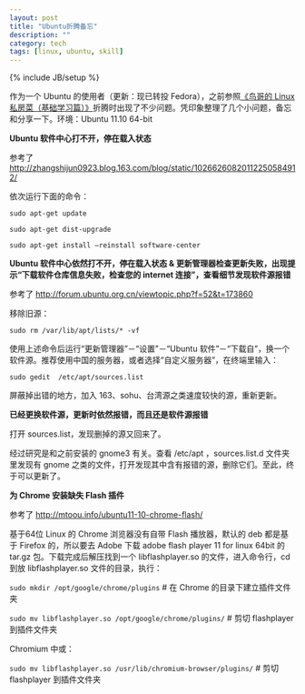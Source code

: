 ```yaml
---
layout: post
title: "Ubuntu折腾备忘"
description: ""
category: tech
tags: [linux, ubuntu, skill]
---
```

{% include JB/setup %}

作为一个 Ubuntu 的使用者（更新：现已转投 Fedora），之前参照[《鸟哥的 Linux 私房菜（基础学习篇）》](http://linux.vbird.org/linux_basic/ "在线版地址")折腾时出现了不少问题。凭印象整理了几个小问题，备忘和分享一下。环境：Ubuntu 11.10 64-bit

**Ubuntu 软件中心打不开，停在载入状态**

参考了 <http://zhangshijun0923.blog.163.com/blog/static/10266260820112250584912/>

依次运行下面的命令：

`sudo apt-get update`

`sudo apt-get dist-upgrade`

`sudo apt-get install –reinstall software-center`

**Ubuntu 软件中心依然打不开，停在载入状态 & 更新管理器检查更新失败，出现提示“下载软件仓库信息失败，检查您的 internet 连接”，查看细节发现软件源报错**

参考了 <http://forum.ubuntu.org.cn/viewtopic.php?f=52&t=173860>

移除旧源：

`sudo rm /var/lib/apt/lists/* -vf`

使用上述命令后运行“更新管理器”－“设置”－“Ubuntu 软件”－“下载自”，换一个软件源。推荐使用中国的服务器，或者选择“自定义服务器”，在终端里输入：

`sudo gedit  /etc/apt/sources.list`

屏蔽掉出错的地方，加入 163、sohu、台湾源之类速度较快的源，重新更新。 

**已经更换软件源，更新时依然报错，而且还是软件源报错**

打开 sources.list，发现删掉的源又回来了。

经过研究是和之前安装的 gnome3 有关。查看 /etc/apt ，sources.list.d 文件夹里发现有 gnome 之类的文件，打开发现其中含有报错的源，删除它们。至此，终于可以更新了。

**为 Chrome 安装缺失 Flash 插件**

参考了 <http://mtoou.info/ubuntu11-10-chrome-flash/>

基于64位 Linux 的 Chrome 浏览器没有自带 Flash 播放器，默认的 deb 都是基于 Firefox 的，所以要去 Adobe 下载 adobe flash player 11 for linux 64bit 的 tar.gz 包。下载完成后解压找到一个 libflashplayer.so 的文件，进入命令行，cd 到放 libflashplayer.so 文件的目录，执行：

`sudo mkdir /opt/google/chrome/plugins`    # 在 Chrome 的目录下建立插件文件夹

`sudo mv libflashplayer.so /opt/google/chrome/plugins/`    # 剪切 flashplayer 到插件文件夹

Chromium 中或：

`sudo mv libflashplayer.so /usr/lib/chromium-browser/plugins/`    # 剪切 flashplayer 到插件文件夹